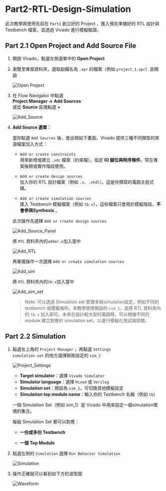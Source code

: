 # Part2-RTL-Design-Simulation
此次教學將使用先前在 `Part1` 創立好的 Project ，匯入預先準備好的 RTL 設計與 Testbench 檔案，並透過 Vivado 進行模擬驗證。

## Part 2.1 Open Project and Add Source File

1.  開啟 Vivado，點選左側選單中的 **Open Project**  
2.  瀏覽至專案資料夾，選取副檔名為 `.xpr` 的檔案（例如 `project_1.xpr`）並開啟

    ![Open Project](./png/Open_Project.png)

3.  在 Flow Navigator 中點選  
    **Project Manager → Add Sources**  
    或從 **Source** 區塊點選 **+**  

    ![Add_Source](./png/Add_Source.png)

4. **Add Source 選單：**

   當你點選 `Add Sources` 後，會出現如下畫面，Vivado 提供三種不同類型的來源檔案加入方式：

   - `Add or create constraints`  
     用來新增或建立 `.xdc` 檔案（約束檔），指定 **IO 腳位與時序條件**。常在專案後期或實作階段使用。

   - `Add or create design sources`  
     加入你的 RTL 設計檔案（例如 `.v`、`.vhdl`）。這是你撰寫的電路主程式碼。

   - `Add or create simulation sources`  
     匯入 Testbench 模擬檔案（例如 `tb.v`），這些檔案只會用於模擬階段，**不會參與Synthesis** 。

    此次操作先選擇 `Add or create design sources`

    ![Add_Source_Panel](./png/Add_Source_Panel.png)  

    將 `RTL` 資料夾內的`adder.v`加入當中  
    
    ![Add_RTL](./png/Add_RTL.png)  

    再重複操作一次選擇 `Add or create simulation sources` 

    ![Add_sim](./png/Add_sim.png)

    將 `RTL` 資料夾內的`tb.v`加入當中  

    ![Add_sim_set](./png/Add_simulation_set.png)  

    > Note: 可以透過 Simulation set 管理多組simulation設定，例如不同的 testbench 或模擬條件。本教學使用預設的 `sim_1`，並將 RTL 資料夾內的 `tb.v` 加入即可。未來在設計較大型的電路時，可以根據不同的 module 建立對應的 simulation set，以進行模組化測試與除錯。
    >

## Part 2.2 Simulation

1.  點選左上角的 `Project Manager` ，再點選 `Settings`  
    `simulation set` 的地方選擇剛剛設定的 `sim_1`

    ![Project_Settings](./png/Project_settings.png)  

    - **Target simulator**：選擇 `Vivado Simulator`
    - **Simulator language**：選擇 `Mixed` 或 `Verilog`
    - **Simulation set**：預設為 `sim_1`，可切換其他模擬設定
    - **Simulation top module name**：輸入你的 Testbench 名稱（例如 `tb`）

    一個 Simulation Set（例如 sim_1）是 Vivado 中用來設定一組simulation環境的集合。  
       
    每組 Simulation Set 都可以對應：  
    - **一份或多份 Testbench**

    - **一個 Top Module**

2.  點選左側的 `Simulation` 選擇 `Run Behavior Simulation`  

    ![Simulation](./png/Simulation.png)

3.  操作正確就可以看到如下方的波型圖  

    ![Waveform](./png/Waveform.png)